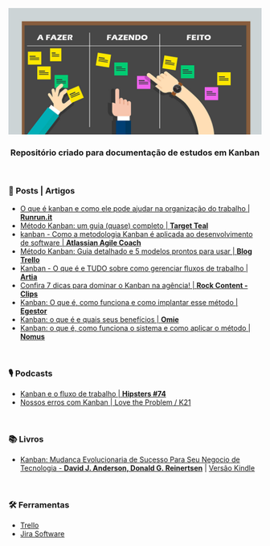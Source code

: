 <div align="center">
 
 ![Kanban](images/header-readme.jpg)

 ### Repositório criado para documentação de estudos em Kanban
  
</div>

<br>

### 📰 Posts | Artigos

+ [O que é kanban e como ele pode ajudar na organização do trabalho | **Runrun.it**](https://blog.runrun.it/o-que-e-kanban/)
+ [Método Kanban: um guia (quase) completo | **Target Teal**](https://targetteal.com/pt/blog/metodo-kanban/)
+ [kanban - Como a metodologia Kanban é aplicada ao desenvolvimento de software | **Atlassian Agile Coach**](https://www.atlassian.com/br/agile)
+ [Método Kanban: Guia detalhado e 5 modelos prontos para usar | **Blog Trello**](https://blog.trello.com/br/metodo-kanban)
+ [Kanban - O que é e TUDO sobre como gerenciar fluxos de trabalho | **Artia**](https://artia.com/kanban/)
+ [Confira 7 dicas para dominar o Kanban na agência! | **Rock Content - Clips**](https://rockcontent.com/br/blog/dicas-para-kanban/)
+ [Kanban: O que é, como funciona e como implantar esse método | **Egestor**](https://blog.egestor.com.br/kanban/)
+ [Kanban: o que é e quais seus benefícios | **Omie**](https://blog.omie.com.br/blog/kanban-o-que-e-e-quais-seus-baneficios)
+ [Kanban: o que é, como funciona o sistema e como aplicar o método | **Nomus**](https://www.nomus.com.br/blog-industrial/kanban/)

<br>

### 🎙️ Podcasts

+ [Kanban e o fluxo de trabalho | **Hipsters #74**](https://hipsters.tech/kanban-e-o-fluxo-de-trabalho-hipsters-74/)
+ [Nossos erros com Kanban | Love the Problem / K21](https://www.youtube.com/watch?v=Aad_LK2MmCE)

<br>

### 📚 Livros
 
+ [Kanban: Mudanca Evolucionaria de Sucesso Para Seu Negocio de Tecnologia - **David J. Anderson, Donald G. Reinertsen**](https://amzn.to/3E30XSZ) | [Versão Kindle](https://amzn.to/3CkBWBg)


<br>

### 🛠️ Ferramentas

+ [Trello](https://trello.com/pt-BR)
+ [Jira Software](https://www.atlassian.com/software/jira)
